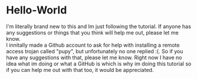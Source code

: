 # Hello-World
I'm literally brand new to this and Im just following the tutorial. If anyone has any suggestions or things that you think will help me out, please let me know.  
I innitally made a Github account to ask for help with installing a remote access trojan called "pupy", but unfortunately no one replied :(. So if you have any suggestions with that, please let me know. Right now I have no idea what im doing or what a GitHub is which is why im doing this tutorial so if you can help me out with that too, it would be appreciated. 
